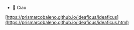 * 👋 Ciao

<!---
prismarcobaleno/prismarcobaleno is a ✨ special ✨ repository because its `README.md` (this file) appears on your GitHub profile.
You can click the Preview link to take a look at your changes.
--->

[https://prismarcobaleno.github.io/ideaficus/ideaficus](https://prismarcobaleno.github.io/ideaficus/ideaficus.html)
